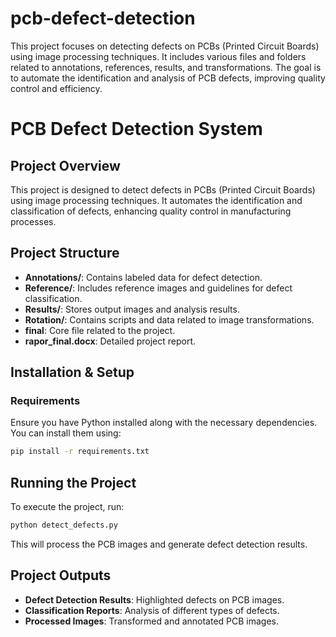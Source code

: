 # pcb-defect-detection
This project focuses on detecting defects on PCBs (Printed Circuit Boards) using image processing techniques. It includes various files and folders related to annotations, references, results, and transformations. The goal is to automate the identification and analysis of PCB defects, improving quality control and efficiency.
# **PCB Defect Detection System**

## **Project Overview**
This project is designed to detect defects in PCBs (Printed Circuit Boards) using image processing techniques. It automates the identification and classification of defects, enhancing quality control in manufacturing processes.

## **Project Structure**
- **Annotations/**: Contains labeled data for defect detection.
- **Reference/**: Includes reference images and guidelines for defect classification.
- **Results/**: Stores output images and analysis results.
- **Rotation/**: Contains scripts and data related to image transformations.
- **final**: Core file related to the project.
- **rapor_final.docx**: Detailed project report.

## **Installation & Setup**
### **Requirements**
Ensure you have Python installed along with the necessary dependencies. You can install them using:

```bash
pip install -r requirements.txt
```
## **Running the Project**
To execute the project, run:

```bash
python detect_defects.py
```
This will process the PCB images and generate defect detection results.

## **Project Outputs**
- **Defect Detection Results**: Highlighted defects on PCB images.
- **Classification Reports**: Analysis of different types of defects.
- **Processed Images**: Transformed and annotated PCB images.
